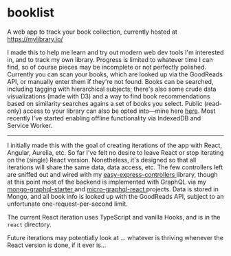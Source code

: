# booklist

A web app to track your book collection, currently hosted at https://mylibrary.io/

I made this to help me learn and try out modern web dev tools I'm interested in, and to track my own library. Progress is limited to whatever time I can find, so of course pieces may be incomplete or not perfectly polished. Currently you can scan your books, which are looked up via the GoodReads API, or manually enter them if they're not found. Books can be searched, including tagging with hierarchical subjects; there's also some crude data visualizations (made with D3) and a way to find book recommendations based on similarity searches agains a set of books you select. Public (read-only) access to your library can also be opted into—mine here [here](https://mylibrary.io/view?userId=573d1b97120426ef0078aa92). Most recently I've started enabling offline functionality via IndexedDB and Service Worker.

---

I initially made this with the goal of creating iterations of the app with React, Angular, Aurelia, etc. So far I've felt no desire to leave React or stop iterating on the (single) React version. Nonetheless, it's designed so that all iterations will share the same data, data access, etc. The few controllers left are sniffed out and wired with my [easy-express-controllers
](https://www.npmjs.com/package/easy-express-controllers) library, though at this point most of the backend is implemented with GraphQL via my [mongo-graphql-starter
](https://www.npmjs.com/package/mongo-graphql-starter) and [micro-graphql-react
](https://www.npmjs.com/package/micro-graphql-react) projects. Data is stored in Mongo, and all book info is looked up with the GoodReads API, subject to an unfortunate one-request-per-second limit.

The current React iteration uses TypeScript and vanilla Hooks, and is in the `react` directory.

Future iterations may potentially look at ... whatever is thriving whenever the React version is done, if it ever is...
